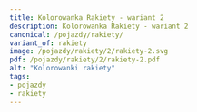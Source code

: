 ```yaml
---
title: Kolorowanka Rakiety - wariant 2
description: Kolorowanka Rakiety - wariant 2
canonical: /pojazdy/rakiety/
variant_of: rakiety
image: /pojazdy/rakiety/2/rakiety-2.svg
pdf: /pojazdy/rakiety/2/rakiety-2.pdf
alt: "Kolorowanki rakiety"
tags:
- pojazdy
- rakiety
---
```

